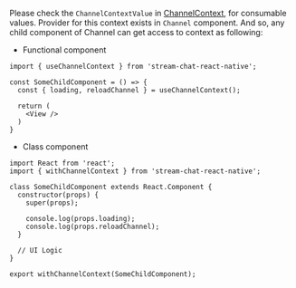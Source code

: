 Please check the `ChannelContextValue` in [ChannelContext](https://github.com/GetStream/stream-chat-react-native/blob/main/src/contexts/channelContext/ChannelContext.md), for consumable values.
Provider for this context exists in `Channel` component. And so, any child component of Channel
can get access to context as following:

- Functional component

```tsx static
import { useChannelContext } from 'stream-chat-react-native';

const SomeChildComponent = () => {
  const { loading, reloadChannel } = useChannelContext();

  return (
    <View />
  )
}
```

- Class component

```tsx static
import React from 'react';
import { withChannelContext } from 'stream-chat-react-native';

class SomeChildComponent extends React.Component {
  constructor(props) {
    super(props);

    console.log(props.loading);
    console.log(props.reloadChannel);
  }

  // UI Logic
}

export withChannelContext(SomeChildComponent);
```